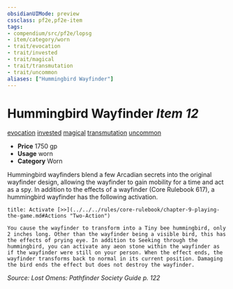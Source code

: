 ```yaml
---
obsidianUIMode: preview
cssclass: pf2e,pf2e-item
tags:
- compendium/src/pf2e/lopsg
- item/category/worn
- trait/evocation
- trait/invested
- trait/magical
- trait/transmutation
- trait/uncommon
aliases: ["Hummingbird Wayfinder"]
---
```

# Hummingbird Wayfinder *Item 12*  
[evocation](../../../rules/traits/evocation.md)  [invested](../../../rules/traits/invested.md)  [magical](../../../rules/traits/magical.md)  [transmutation](../../../rules/traits/transmutation.md)  [uncommon](../../../rules/traits/uncommon.md)  

- **Price** 1750 gp
- **Usage** worn
- **Category** Worn

Hummingbird wayfinders blend a few Arcadian secrets into the original wayfinder design, allowing the wayfinder to gain mobility for a time and act as a spy. In addition to the effects of a wayfinder (Core Rulebook 617), a hummingbird wayfinder has the following activation.

```ad-embed-ability
title: Activate [>>](../../../rules/core-rulebook/chapter-9-playing-the-game.md#Actions "Two-Action")

You cause the wayfinder to transform into a Tiny bee hummingbird, only 2 inches long. Other than the wayfinder being a visible bird, this has the effects of prying eye. In addition to Seeking through the hummingbird, you can activate any aeon stone within the wayfinder as if the wayfinder were still on your person. When the effect ends, the wayfinder transforms back to normal in its current position. Damaging the bird ends the effect but does not destroy the wayfinder.
```

*Source: Lost Omens: Pathfinder Society Guide p. 122*
